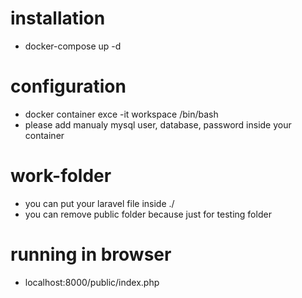 # installation
- docker-compose up -d


# configuration
- docker container exce -it workspace /bin/bash
- please add manualy mysql user, database, password inside your container

# work-folder
- you can put your laravel file inside ./
- you can remove public folder because just for testing folder

# running in browser
- localhost:8000/public/index.php

